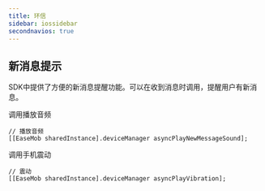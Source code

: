 ```yaml
---
title: 环信
sidebar: iossidebar
secondnavios: true
---
```


## 新消息提示 
SDK中提供了方便的新消息提醒功能。可以在收到消息时调用，提醒用户有新消息。


调用播放音频

	// 播放音频
    [[EaseMob sharedInstance].deviceManager asyncPlayNewMessageSound];


调用手机震动

	// 震动
    [[EaseMob sharedInstance].deviceManager asyncPlayVibration];